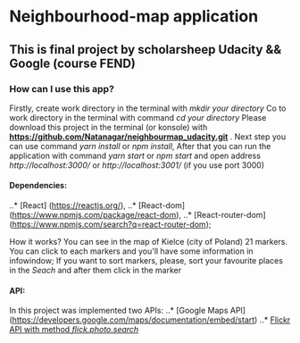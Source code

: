 # Neighbourhood-map application

## This is final project by scholarsheep Udacity && Google (course FEND)

### How can I use this app?


Firstly, create work directory in the terminal with *mkdir _your directory_*
Co to work directory in the terminal with command *cd _your directory_* 
Please download this project in the terminal (or konsole) with **https://github.com/Natanagar/neighbourmap_udacity.git** .
Next step you can use command *yarn install* or *npm install*,
After that you can run the application with command *yarn start*  or *npm start* and open address _http://localhost:3000/_ or _http://localhost:3001/_ (if you use port 3000)

#### Dependencies: 
..* [React] (https://reactjs.org/), 
..* [React-dom] (https://www.npmjs.com/package/react-dom), 
..* [React-router-dom] (https://www.npmjs.com/search?q=react-router-dom);


How it works?
You can see in the map of Kielce (city of Poland) 21 markers.
You can click to each markers and you'll have some information in infowindow;
If you want to sort markers, please, sort your favourite places in the *Seach* and after them click in the marker

#### API:
In this project was implemented two APIs:
..* [Google Maps API] (https://developers.google.com/maps/documentation/embed/start)
..* [Flickr API with method _flick.photo.search_](https://www.flickr.com/services/api/)

